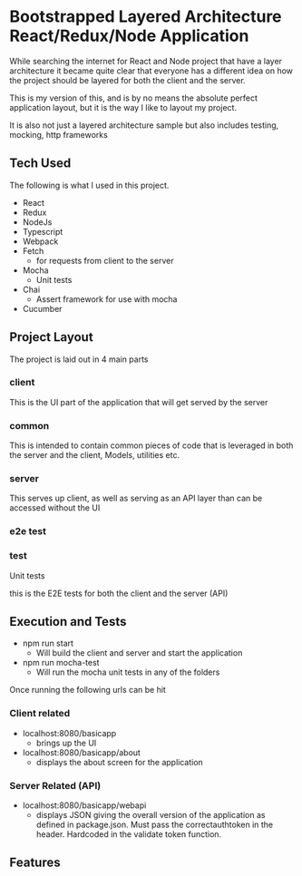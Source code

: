 # Bootstrapped Layered Architecture React/Redux/Node Application

While searching the internet for React and Node project that have a layer architecture
it became quite clear that everyone has a different idea on how the project should be layered
for both the client and the server.

This is my version of this, and is by no means the absolute perfect application layout, but it is
the way I like to layout my project.

It is also not just a layered architecture sample but also includes testing, mocking, http frameworks

## Tech Used

The following is what I used in this project.

-   React
-   Redux
-   NodeJs
-   Typescript
-   Webpack
-   Fetch
    -   for requests from client to the server
-   Mocha
    -   Unit tests
-   Chai
    -   Assert framework for use with mocha
-   Cucumber

## Project Layout

The project is laid out in 4 main parts

### client

This is the UI part of the application that will get served by the server

### common

This is intended to contain common pieces of code that is leveraged in both
the server and the client, Models, utilities etc.

### server

This serves up client, as well as serving as an API layer than can be accessed without the UI

### e2e test

### test

Unit tests

this is the E2E tests for both the client and the server (API)

## Execution and Tests

-   npm run start
    -   Will build the client and server and start the application
-   npm run mocha-test
    -   Will run the mocha unit tests in any of the folders

Once running the following urls can be hit

### Client related

-   localhost:8080/basicapp
    -   brings up the UI
-   localhost:8080/basicapp/about
    -   displays the about screen for the application

### Server Related (API)

-   localhost:8080/basicapp/webapi
    -   displays JSON giving the overall version of the application as defined in package.json. Must pass
        the correctauthtoken in the header. Hardcoded in the validate token function.

## Features
